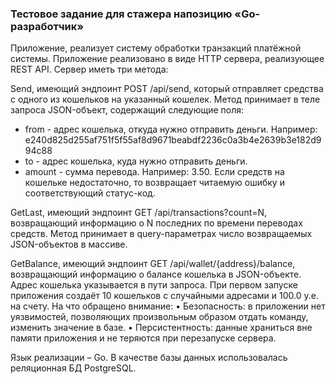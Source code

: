 ### Тестовое задание для стажера напозицию «Go-разработчик»

Приложение, реализует систему обработки транзакций платёжной системы. Приложение реализовано в виде HTTP сервера, реализующее REST API. Сервер иметь три метода:

Send, имеющий эндпоинт POST /api/send, который отправляет средства с одного из кошельков на указанный кошелек. Метод принимает в теле запроса JSON-объект, содержащий следующие поля:
- from - адрес кошелька, откуда нужно отправить деньги. Например: e240d825d255af751f5f55af8d9671beabdf2236c0a3b4e2639b3e182d994c88
- to - адрес кошелька, куда нужно отправить деньги.
- amount - сумма перевода. Например: 3.50.
Если средств на кошельке недостаточно, то возвращает читаемую ошибку и соответствующий статус-код.

GetLast, имеющий эндпоинт GET /api/transactions?count=N, возвращающий информацию о N последних по времени переводах средств. Метод принимает в query-параметрах число возвращаемых JSON-объектов в массиве.

GetBalance, имеющий эндпоинт GET /api/wallet/{address}/balance, возвращающий информацию о балансе кошелька в JSON-объекте. Адрес кошелька указывается в пути запроса.
При первом запуске приложения создаёт 10 кошельков с случайными адресами и 100.0 у.е. на счету.
На что обращено внимание:
• Безопасность: в приложении нет уязвимостей, позволяющих произвольным образом отдать команду, изменить значение в базе.
• Персистентность: данные храниться вне памяти приложения и не теряются при перезапуске сервера.

Язык реализации – Go. В качестве базы данных использовалась реляционная БД PostgreSQL.
